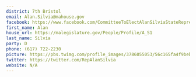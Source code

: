 ```yaml
---
district: 7th Bristol
email: Alan.Silvia@mahouse.gov
facebook: https://www.facebook.com/CommitteeToElectAlanSilviaStateRepresentative/
first_name: Alan
house_url: https://malegislature.gov/People/Profile/A_S1
last_name: Silvia
party: D
phone: (617) 722-2230
picture: https://pbs.twimg.com/profile_images/3786055053/56c165fa4f9beba94d5ea84c483e650c_400x400.jpeg
twitter: https://twitter.com/RepAlanSilvia
website: N/A
---
```

